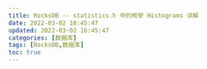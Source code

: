 ```yaml
---
title: RocksDB -- statistics.h 中的枚举 Histograms 详解
date: 2022-03-02 16:45:47
updated: 2022-03-02 16:45:47
categories: [数据库]
tags: [RocksDB,数据库]
toc: true
---
```


